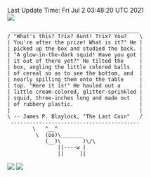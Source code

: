 Last Update Time: 
Fri Jul  2 03:48:20 UTC 2021
<br>![](https://img.shields.io/badge/%E5%A4%A7%E5%AE%B6-%E5%AE%89%E5%AE%89-green)<br>
```
 _________________________________________
/ "What's this? Trix? Aunt! Trix? You?    \
| You're after the prize! What is it?" He |
| picked up the box and studied the back. |
| "A glow-in-the-dark squid! Have you got |
| it out of there yet?" He tilted the     |
| box, angling the little colored balls   |
| of cereal so as to see the bottom, and  |
| nearly spilling them onto the table     |
| top. "Here it is!" He hauled out a      |
| little cream-colored, glitter-sprinkled |
| squid, three-inches long and made out   |
| of rubbery plastic.                     |
|                                         |
\ -- James P. Blaylock, "The Last Coin"   /
 -----------------------------------------
        \   ^__^
         \  (oo)\_______
            (__)\       )\/\
                ||----w |
                ||     ||
```
![](https://github-readme-stats.vercel.app/api?username=chenlitw)
![](https://github-readme-stats.vercel.app/api/top-langs/?username=chenlitw)
